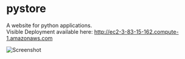 # pystore
A website for python applications.
</br>
Visible Deployment available here: http://ec2-3-83-15-162.compute-1.amazonaws.com

![Screenshot](S1.JPG)
